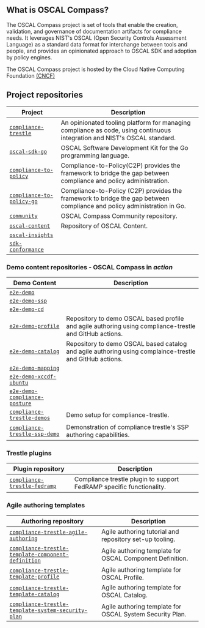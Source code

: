 
## What is OSCAL Compass?

The OSCAL Compass project is set of tools that enable the creation, validation, and governance of documentation artifacts for compliance needs. It leverages NIST's OSCAL (Open Security Controls Assessment Language) as a standard data format for interchange between tools and people, and provides an opinionated approach to OSCAL SDK and adoption by policy engines.

The OSCAL Compass project is hosted by the Cloud Native Computing Foundation [(CNCF)](https://www.cncf.io/)




## Project repositories

| Project                                                                               | Description                                                                                                              |
|---------------------------------------------------------------------------------------|--------------------------------------------------------------------------------------------------------------------------|
| [`compliance-trestle`](https://github.com/oscal-compass/compliance-trestle)           | An opinionated tooling platform for managing compliance as code, using continuous integration and NIST's OSCAL standard. |
| [`oscal-sdk-go`](https://github.com/oscal-compass/oscal-sdk-go)                       | OSCAL Software Development Kit for the Go programming language.                                                          |
| [`compliance-to-policy`](https://github.com/oscal-compass/compliance-to-policy)       | Compliance-to-Policy(C2P) provides the framework to bridge the gap between compliance and policy administration.         |
| [`compliance-to-policy-go`](https://github.com/oscal-compass/compliance-to-policy-go) | Compliance-to-Policy (C2P) provides the framework to bridge the gap between compliance and policy administration in Go.  |
| [`community`](https://github.com/oscal-compass/community)                             | OSCAL Compass Community repository.                                                                                      |
| [`oscal-content`](https://github.com/oscal-compass/oscal-content)                     | Repository of OSCAL Content.                                                                                             |
| [`oscal-insights`](https://github.com/oscal-compass/oscal-insights)                   |                                                                                                                          |
| [`sdk-conformance`](https://github.com/oscal-compass/sdk-conformance)                 |                                                                                                                          |

### Demo content repositories - OSCAL Compass in _action_
| Demo Content                                                                                  | Description                                                                                             |
|-----------------------------------------------------------------------------------------------|---------------------------------------------------------------------------------------------------------|
| [`e2e-demo`](https://github.com/oscal-compass/e2e-demo)                                       |                                                                                                         |
| [`e2e-demo-ssp`](https://github.com/oscal-compass/e2e-demo-ssp)                               |                                                                                                         |
| [`e2e-demo-cd`](https://github.com/oscal-compass/e2e-demo-cd)                                 |                                                                                                         |
| [`e2e-demo-profile`](https://github.com/oscal-compass/e2e-demo-profile)                       | Repository to demo OSCAL based profile and agile authoring using compliance-trestle and GitHub actions. |
| [`e2e-demo-catalog`](https://github.com/oscal-compass/e2e-demo-catalog)                       | Repository to demo OSCAL based catalog and agile authoring using complaince-trestle and GitHub actions. |
| [`e2e-demo-mapping`](https://github.com/oscal-compass/e2e-demo-mapping)                       |                                                                                                         |
| [`e2e-demo-xccdf-ubuntu`](https://github.com/oscal-compass/e2e-demo-xccdf-ubuntu)             |                                                                                                         |
| [`e2e-demo-compliance-posture`](https://github.com/oscal-compass/e2e-demo-compliance-posture) |                                                                                                         |
| [`compliance-trestle-demos`](https://github.com/oscal-compass/compliance-trestle-demos)       | Demo setup for compliance-trestle.                                                                      |
| [`compliance-trestle-ssp-demo`](https://github.com/oscal-compass/compliance-trestle-ssp-demo) | Demonstration of compliance trestle's SSP authoring capabilities.                                       |

### Trestle plugins
| Plugin repository                                                                           | Description                                                          |
|---------------------------------------------------------------------------------------------|----------------------------------------------------------------------|
| [`compliance-trestle-fedramp`](https://github.com/oscal-compass/compliance-trestle-fedramp) | Compliance trestle plugin to support FedRAMP specific functionality. |


### Agile authoring templates
| Authoring repository                                                                                                                    | Description                                                                                              |
|-----------------------------------------------------------------------------------------------------------------------------------------|----------------------------------------------------------------------------------------------------------|
| [`compliance-trestle-agile-authoring`](https://github.com/oscal-compass/compliance-trestle-agile-authoring)                             | Agile authoring tutorial and repository set-up tooling.                                                  |
| [`compliance-trestle-template-component-definition`](https://github.com/oscal-compass/compliance-trestle-template-component-definition) | Agile authoring template for OSCAL Component Definition.                                                 |
| [`compliance-trestle-template-profile`](https://github.com/oscal-compass/compliance-trestle-template-profile)                           | Agile authoring template for OSCAL Profile.                                                              |
| [`compliance-trestle-template-catalog`](https://github.com/oscal-compass/compliance-trestle-template-catalog)                           | Agile authoring template for OSCAL Catalog.                                                              |
| [`compliance-trestle-template-system-security-plan`](https://github.com/oscal-compass/compliance-trestle-template-system-security-plan) | Agile authoring template for OSCAL System Security Plan.                                                 |


